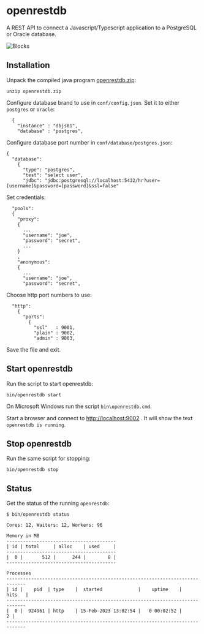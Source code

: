 # openrestdb

A REST API to connect a Javascript/Typescript application to a PostgreSQL or Oracle database.

![Blocks](img/blocks.png)

## Installation

Unpack the compiled java program [openrestdb.zip](downloads/openrestdb.zip):

`unzip openrestdb.zip`

Configure database brand to use in `conf/config.json`.
Set it to either `postgres` or `oracle`:

```
  {
    "instance" : "dbjs01",
    "database" : "postgres",
```
Configure database port number in `conf/database/postgres.json`:
```
{
  "database":
    {
      "type": "postgres",
      "test": "select user",
      "jdbc": "jdbc:postgresql://localhost:5432/hr?user=[username]&password=[password]&ssl=false"
```
Set credentials:
```
  "pools":
  {
    "proxy":
    {
      ...
      "username": "joe",
      "password": "secret",
      ...
    }
    ,
    "anonymous":
    {
      ...
      "username": "joe",
      "password": "secret",
```
Choose http port numbers to use:

```
  "http":
    {
      "ports":
        {
          "ssl"   : 9001,
          "plain" : 9002,
          "admin" : 9003,
```

Save the file and exit.

## Start openrestdb

Run the script to start openrestdb:

```
bin/openrestdb start
```

On Microsoft Windows run the script `bin\openrestdb.cmd`.

Start a browser and connect to [http://localhost:9002](http://localhost:9002/) .
It will show the text `openrestdb is running`.

## Stop openrestdb

Run the same script for stopping:

```
bin/openrestdb stop
```

## Status

Get the status of the running `openrestdb`:

```
$ bin/openrestdb status

Cores: 12, Waiters: 12, Workers: 96

Memory in MB
----------------------------------------
| id | total     | alloc    | used     |
----------------------------------------
|  0 |       512 |      244 |        8 |
----------------------------------------

Processes
-----------------------------------------------------------------------------
| id |    pid  | type    |  started             |    uptime    |      hits   |
-----------------------------------------------------------------------------
|  0 |  924961 | http    | 15-Feb-2023 13:02:54 |   0 00:02:52 |           2 |
-----------------------------------------------------------------------------
```
